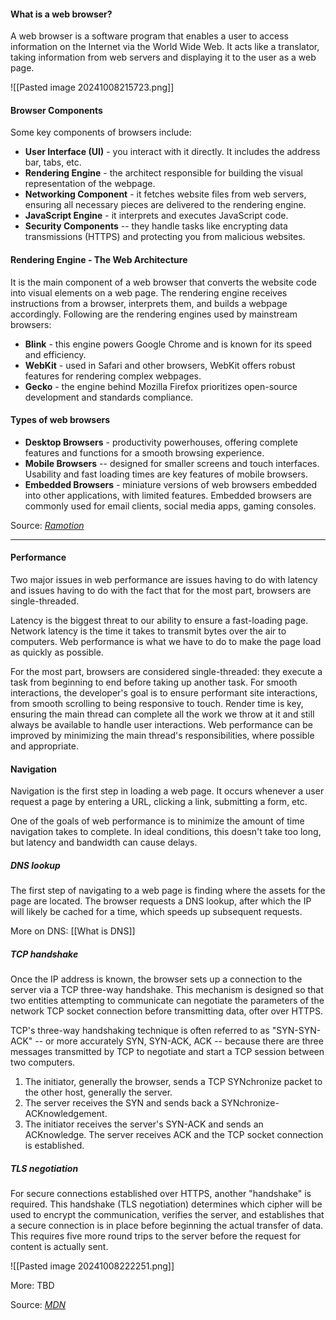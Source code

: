 #### What is a web browser?
A web browser is a software program that enables a user to access information on the Internet via the World Wide Web. It acts like a translator, taking information from web servers and displaying it to the user as a web page.

![[Pasted image 20241008215723.png]]
#### Browser Components
Some key components of browsers include:
- **User Interface (UI)** - you interact with it directly. It includes the address bar, tabs, etc.
- **Rendering Engine** - the architect responsible for building the visual representation of the webpage.
- **Networking Component** - it fetches website files from web servers, ensuring all necessary pieces are delivered to the rendering engine.
- **JavaScript Engine** - it interprets and executes JavaScript code.
- **Security Components** -- they handle tasks like encrypting data transmissions (HTTPS) and protecting you from malicious websites.

#### Rendering Engine - The Web Architecture
It is the main component of a web browser that converts the website code into visual elements on a web page. The rendering engine receives instructions from a browser, interprets them, and builds a webpage accordingly.
Following are the rendering engines used by mainstream browsers:
- **Blink** - this engine powers Google Chrome and is known for its speed and efficiency.
- **WebKit** - used in Safari and other browsers, WebKit offers robust features for rendering complex webpages.
- **Gecko** - the engine behind Mozilla Firefox prioritizes open-source development and standards compliance.

#### Types of web browsers
- **Desktop Browsers** - productivity powerhouses, offering complete features and functions for a smooth browsing experience.
- **Mobile Browsers** -- designed for smaller screens and touch interfaces. Usability and fast loading times are key features of mobile browsers.
- **Embedded Browsers** - miniature versions of web browsers embedded into other applications, with limited features. Embedded browsers are commonly used for email clients, social media apps, gaming consoles.

Source: *[Ramotion](https://www.ramotion.com/blog/what-is-web-browser/)*

---
#### Performance
Two major issues in web performance are issues having to do with latency and issues having to do with the fact that for the most part, browsers are single-threaded.

Latency is the biggest threat to our ability to ensure a fast-loading page. Network latency is the time it takes to transmit bytes over the air to computers. Web performance is what we have to do to make the page load as quickly as possible.

For the most part, browsers are considered single-threaded: they execute a task from beginning to end before taking up another task. For smooth interactions, the developer's goal is to ensure performant site interactions, from smooth scrolling to being responsive to touch.
Render time is key, ensuring the main thread can complete all the work we throw at it and still always be available to handle user interactions.
Web performance can be improved by minimizing the main thread's responsibilities, where possible and appropriate.

#### Navigation
Navigation is the first step in loading a web page. It occurs whenever a user request a page by entering a URL, clicking a link, submitting a form, etc.

One of the goals of web performance is to minimize the amount of time navigation takes to complete. In ideal conditions, this doesn't take too long, but latency and bandwidth can cause delays.

##### DNS lookup
The first step of navigating to a web page is finding where the assets for the page are located.
The browser requests a DNS lookup, after which the IP will likely be cached for a time, which speeds up subsequent requests.

More on DNS: [[What is DNS]]

##### TCP handshake
Once the IP address is known, the browser sets up a connection to the server via a TCP three-way handshake. This mechanism is designed so that two entities attempting to communicate can negotiate the parameters of the network TCP socket connection before transmitting data, ofter over HTTPS.

TCP's three-way handshaking technique is often referred to as "SYN-SYN-ACK" -- or more accurately SYN, SYN-ACK, ACK -- because there are three messages transmitted by TCP to negotiate and start a TCP session between two computers.

1. The initiator, generally the browser, sends a TCP SYNchronize packet to the other host, generally the server.
2. The server receives the SYN and sends back a SYNchronize-ACKnowledgement.
3. The initiator receives the server's SYN-ACK and sends an ACKnowledge. The server receives ACK and the TCP socket connection is established.

##### TLS negotiation
For secure connections established over HTTPS, another "handshake" is required. This handshake (TLS negotiation) determines which cipher will be used to encrypt the communication, verifies the server, and establishes that a secure connection is in place before beginning the actual transfer of data. This requires five more round trips to the server before the request for content is actually sent.

![[Pasted image 20241008222251.png]]

More: TBD

Source: *[MDN](https://developer.mozilla.org/en-US/docs/Web/Performance/How_browsers_work#tls_negotiation)*